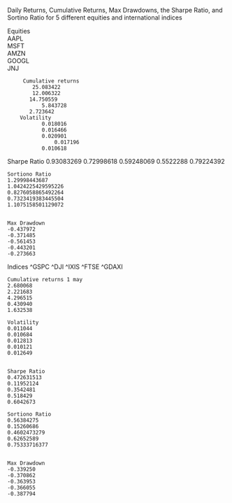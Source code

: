 Daily Returns, Cumulative Returns, Max Drawdowns, the Sharpe Ratio, and Sortino Ratio for 5 different equities and international indices

Equities       
	AAPL        
	MSFT        
	AMZN        
        GOOGL       
	JNJ        
	
         Cumulative returns       
	        25.083422             
	        12.006322           
	       14.750559          
               5.843728            
	       2.723642           	
        Volatility    
	           0.018016  
	           0.016466
	           0.020901
                   0.017196
	           0.010618	                  
 Sharpe Ratio
	0.93083269
	0.72998618
	0.59248069
	0.5522288
	0.79224392


	Sortiono Ratio
	1.29998443687
	1.0424225429595226
	0.8276058865492264
	0.7323419383445504
	1.1075158501129072


	Max Drawdown
	-0.437972
	-0.371485
	-0.561453
	-0.443201
	-0.273663


Indices
	^GSPC
	^DJI
	^IXIS
	^FTSE
	^GDAXI


	Cumulative returns 1 may
	2.680068
	2.221683
	4.296515
	0.430940
	1.632538
 
	Volatility
	0.011044
	0.010684
	0.012813
	0.010121
	0.012649


	Sharpe Ratio
	0.472631513
	0.11952124
	0.3542481
	0.518429
	0.6042673

	Sortiono Ratio
	0.56384275
	0.15260686
	0.4602473279
	0.62652589
	0.75333716377


	Max Drawdown
	-0.339250
	-0.370862
	-0.363953
	-0.366055
	-0.387794
